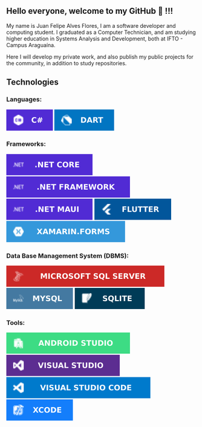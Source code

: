 ## Hello everyone, welcome to my GitHub 👋 !!!

My name is Juan Felipe Alves Flores, I am a software developer and computing student. I graduated as a Computer Technician, and am studying higher education in Systems Analysis and Development, both at IFTO - Campus Araguaína.

Here I will develop my private work, and also publish my public projects for the community, in addition to study repositories.

## Technologies

### Languages:
![C#](https://github.com/vilaJJ/vilaJJ/blob/793211b475571ee006b3c227a2d6b52fa629f49d/README/Languages/csharp.svg)
![Dart](https://github.com/vilaJJ/vilaJJ/blob/095dc41ca998b6e350cbe4c125c096e45f85b1ba/README/Languages/dart.svg)

### Frameworks:
![.NET Core](https://github.com/vilaJJ/vilaJJ/blob/8ac4471c6d5207c18d004810836f5cd4cb6da836/README/Frameworks/dotnet_core.svg)
![.NET Framework](https://github.com/vilaJJ/vilaJJ/blob/8ac4471c6d5207c18d004810836f5cd4cb6da836/README/Frameworks/dotnet_framework.svg)
![.NET MAUI](https://github.com/vilaJJ/vilaJJ/blob/8ac4471c6d5207c18d004810836f5cd4cb6da836/README/Frameworks/dotnet_maui.svg)
![Flutter](https://github.com/vilaJJ/vilaJJ/blob/8ac4471c6d5207c18d004810836f5cd4cb6da836/README/Frameworks/flutter.svg)
![Xamarin.Forms](https://github.com/vilaJJ/vilaJJ/blob/8ac4471c6d5207c18d004810836f5cd4cb6da836/README/Frameworks/xamarin_forms.svg)

### Data Base Management System (DBMS):
![Microsoft SQL Server](https://github.com/vilaJJ/vilaJJ/blob/266b0c9458aad9739876a06a4c834a983542007b/README/DBMS/sql_server.svg)
![MySQL](https://github.com/vilaJJ/vilaJJ/blob/266b0c9458aad9739876a06a4c834a983542007b/README/DBMS/mysql.svg)
![SQLite](https://github.com/vilaJJ/vilaJJ/blob/266b0c9458aad9739876a06a4c834a983542007b/README/DBMS/sqlite.svg)

### Tools:
![Android Studio](https://github.com/vilaJJ/vilaJJ/blob/a817124f2785b7b3d6ba52cd66227d0ab0006a6e/README/Tools/android_studio.svg)
![Visual Studio](https://github.com/vilaJJ/vilaJJ/blob/a817124f2785b7b3d6ba52cd66227d0ab0006a6e/README/Tools/visual_studio.svg)
![Visual Studio Code](https://github.com/vilaJJ/vilaJJ/blob/a817124f2785b7b3d6ba52cd66227d0ab0006a6e/README/Tools/visual_studio_code.svg)
![XCode](https://github.com/vilaJJ/vilaJJ/blob/a817124f2785b7b3d6ba52cd66227d0ab0006a6e/README/Tools/xcode.svg)
<!--

## Languages ​​and Technologies:

Sample icon: https://simpleicons.org/
Static Badge: https://shields.io/badges

Plataformas de desenvolvimento:
- Windows
- MacOS
- Android
- iOS

[<img src="https://img.shields.io/badge/HTML5-E34F26?style=for-the-badge&logo=html5&logoColor=white"/>]()
<img src="https://img.shields.io/badge/CSS3-1572B6?style=for-the-badge&logo=css3&logoColor=white" />
<img src="https://img.shields.io/badge/JavaScript-323330?style=for-the-badge&logo=javascript&logoColor=F7DF1E" />
<img src="https://img.shields.io/badge/jQuery-0769AD?style=for-the-badge&logo=jquery&logoColor=white" />
<img src="https://img.shields.io/badge/PHP-777BB4?style=for-the-badge&logo=php&logoColor=white" />
<img src="https://img.shields.io/badge/Python-3776AB?style=for-the-badge&logo=python&logoColor=white" />
<img src="https://img.shields.io/badge/MySQL-00000F?style=for-the-badge&logo=mysql&logoColor=white" />
<img src="https://img.shields.io/badge/-Linux-black?style=for-the-badge&logo=Linux" />
<img src="https://img.shields.io/badge/-Docker-black?style=for-the-badge&logo=Docker" />
<img src="https://img.shields.io/badge/-Git-white?style=for-the-badge&logo=Git" />
<img src="https://img.shields.io/badge/GitHub-%2312100E.svg?&style=for-the-badge&logo=Github&logoColor=white" />
<img src="https://img.shields.io/badge/Visual_Studio_Code-0078D4?style=for-the-badge&logo=visual%20studio%20code&logoColor=white" />

## Minhas redes:
<ul>
  <li>
    <img src="https://user-images.githubusercontent.com/30157522/87162006-b6c05980-c29b-11ea-8dfe-fba74549729b.png" width="18" alt="Youtube">
    <a href="https://www.youtube.com/channel/UCTM1Idirf0ALOdEdq31qkjg?view_as=subscriber" target="_blank" title="My Youtube">Youtube</a>
  </li>
  <li>
    <img src="https://user-images.githubusercontent.com/30157522/87161461-f33f8580-c29a-11ea-8686-34eb06e44501.png" width="18" alt="Twitter"> 
    <a href="https://twitter.com/IuryProf" target="_blank" title="My Twitter">Twitter</a>
  </li>
  <li>
    <img src="https://user-images.githubusercontent.com/30157522/87161827-6cd77380-c29b-11ea-902a-725eeed60745.png" width="18" alt="Linkedin"> 
    <a href="https://www.linkedin.com/in/iurygdeoliveira/" target="_blank" title="My LinkedIn">LinkedIn</a>
  </li>
</ul>

## Minhas estatísticas
![Top Languages](https://github-readme-stats.vercel.app/api/top-langs/?username=iurygdeoliveira&hide=jupyter%20notebook&langs_count=20&count_private=true&show_icons=true&layout=compact) ![Anurag's GitHub stats](https://github-readme-stats.vercel.app/api?username=iurygdeoliveira&show_icons=true)

## Visualizações
<p>
  <img src="https://gpvc.arturio.dev/iurygdeoliveira" alt="profile views">
</p>

**vilaJJ/vilaJJ** is a ✨ _special_ ✨ repository because its `README.md` (this file) appears on your GitHub profile.

Here are some ideas to get you started:

- 🔭 I’m currently working on ...
- 🌱 I’m currently learning ...
- 👯 I’m looking to collaborate on ...
- 🤔 I’m looking for help with ...
- 💬 Ask me about ...
- 📫 How to reach me: ...
- 😄 Pronouns: ...
- ⚡ Fun fact: ...
-->
